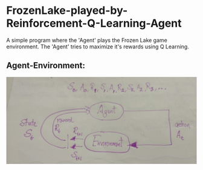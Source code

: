 # FrozenLake-played-by-Reinforcement-Q-Learning-Agent
A simple program where the 'Agent' plays the Frozen Lake game environment. The 'Agent' tries to maximize it's rewards using Q Learning.


## Agent-Environment:

![Agent_Environment](/pic/0.png)
